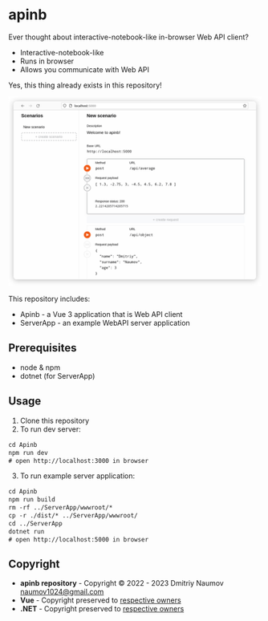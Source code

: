 # apinb

Ever thought about interactive-notebook-like in-browser Web API client?

- Interactive-notebook-like
- Runs in browser
- Allows you communicate with Web API

Yes, this thing already exists in this repository!

![screenshot.png](./science/screenshot-01.png)

This repository includes:

- Apinb - a Vue 3 application that is Web API client
- ServerApp - an example WebAPI server application

## Prerequisites

- node & npm
- dotnet (for ServerApp) 

## Usage

1. Clone this repository
2. To run dev server: 
```
cd Apinb
npm run dev
# open http://localhost:3000 in browser
```
3. To run example server application:
```
cd Apinb
npm run build
rm -rf ../ServerApp/wwwroot/*
cp -r ./dist/* ../ServerApp/wwwroot/
cd ../ServerApp
dotnet run
# open http://localhost:5000 in browser
``` 

## Copyright

- **apinb repository** - Copyright &copy; 2022 - 2023 Dmitriy Naumov naumov1024@gmail.com
- **Vue** - Copyright preserved to [respective owners](https://vuejs.org/)
- **.NET** - Copyright preserved to [respective owners](https://dotnet.microsoft.com/)
